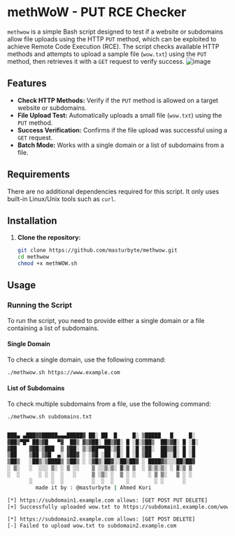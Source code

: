 # methWoW - PUT RCE Checker

`methwow` is a simple Bash script designed to test if a website or subdomains allow file uploads using the HTTP `PUT` method, which can be exploited to achieve Remote Code Execution (RCE). The script checks available HTTP methods and attempts to upload a sample file (`wow.txt`) using the `PUT` method, then retrieves it with a `GET` request to verify success.
![image](https://github.com/user-attachments/assets/16795bd1-9767-4e73-aaa1-da1d4e64a388)

## Features

- **Check HTTP Methods:** Verify if the `PUT` method is allowed on a target website or subdomains.
- **File Upload Test:** Automatically uploads a small file (`wow.txt`) using the `PUT` method.
- **Success Verification:** Confirms if the file upload was successful using a `GET` request.
- **Batch Mode:** Works with a single domain or a list of subdomains from a file.

## Requirements

There are no additional dependencies required for this script. It only uses built-in Linux/Unix tools such as `curl`.

## Installation

1. **Clone the repository:**

   ```bash
   git clone https://github.com/masturbyte/methwow.git
   cd methwow
   chmod +x methWOW.sh
## Usage

### Running the Script

To run the script, you need to provide either a single domain or a file containing a list of subdomains. 

#### Single Domain

To check a single domain, use the following command:

```bash
./methwow.sh https://www.example.com
```
#### List of Subdomains

To check multiple subdomains from a file, use the following command:

```bash
./methwow.sh subdomains.txt
```

```bash

███▄ ▄███▓▓█████▄▄▄█████▓ ██░ ██  █     █░ ▒█████   █     █░ 
▓██▒▀█▀ ██▒▓█   ▀▓  ██▒ ▓▒▓██░ ██▒▓█░ █ ░█░▒██▒  ██▒▓█░ █ ░█░ 
▓██    ▓██░▒███  ▒ ▓██░ ▒░▒██▀▀██░▒█░ █ ░█ ▒██░  ██▒▒█░ █ ░█ 
▒██    ▒██ ▒▓█  ▄░ ▓██▓ ░ ░▓█ ░██ ░█░ █ ░█ ▒██   ██░░█░ █ ░█ 
▒██▒   ░██▒░▒████▒ ▒██▒ ░ ░▓█▒░██▓░░██▒██▓ ░ ████▓▒░░░██▒██▓ 
░ ▒░   ░  ░░░ ▒░ ░ ▒ ░░    ▒ ░░▒░▒░ ▓░▒ ▒  ░ ▒░▒░▒░ ░ ▓░▒ ▒ 
░  ░      ░ ░ ░  ░   ░     ▒ ░▒░ ░  ▒ ░ ░    ░ ▒ ▒░   ▒ ░ ░ 
       ░      ░  ░         ░  ░  ░    ░        ░ ░      ░ 
         made it by : @masturbyte | Ahmed Kori

[*] https://subdomain1.example.com allows: [GET POST PUT DELETE]
[+] Successfully uploaded wow.txt to https://subdomain1.example.com/wow.txt

[*] https://subdomain2.example.com allows: [GET POST DELETE]
[-] Failed to upload wow.txt to subdomain2.example.com
```

